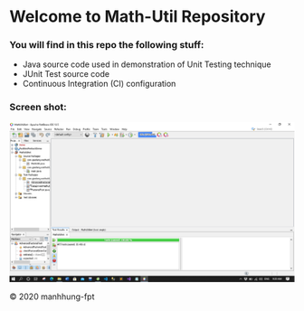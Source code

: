 # Welcome to Math-Util Repository

### You will find in this repo the following stuff:
* Java source code used in demonstration of Unit Testing technique
* JUnit Test source code
* Continuous Integration (CI) configuration

### Screen shot:
![JUnit-TDD](https://github.com/manhhung-fpt/math-util/blob/main/images/Untitled.png)

© 2020 manhhung-fpt 
